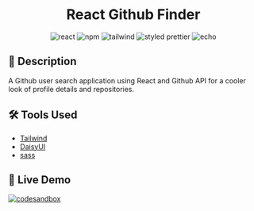 <h1 align="center"> React Github Finder
</h1>

<p align="center">
 
</p>

<div align="center">
<img alt="react" src="https://img.shields.io/badge/React-v.17-000?&logo=react"/>  
  <img alt="npm" src="https://img.shields.io/badge/NPM-blue?logo=npm"/>
  <img alt="tailwind" src="https://img.shields.io/badge/Tailwind-06B6D4?&logo=TailwindCss&logoColor=white">
<img alt="styled prettier" src="https://img.shields.io/badge/styled%20with-Prettier-yellow"/>
<img alt="echo" src="https://img.shields.io/badge/Made%20by-Echo-ff69b4"/>

</div>

## 📄 Description
A Github user search application using React and Github API for a cooler look of profile details and repositories.

## 🛠 Tools Used

- [Tailwind](https://tailwindcss.com/)
- [DaisyUI](https://daisyui.com/)
- [sass](https://www.npmjs.com/package/sass)

## 🥳 Live Demo
 <a href="https://react-github-finder-git-main-echochunyushih.vercel.app"><img alt="codesandbox" src="https://img.shields.io/badge/view%20on%20Vercel-000000?style=for-the-badge&logo=vercel&logoColor=white"></a>  
